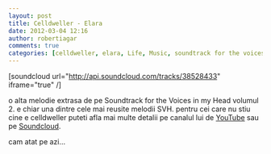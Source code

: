```yaml
---
layout: post
title: Celldweller - Elara
date: 2012-03-04 12:16
author: robertiagar
comments: true
categories: [celldweller, elara, Life, Music, soundtrack for the voices in my head vol.2]
---
```

[soundcloud url="http://api.soundcloud.com/tracks/38528433" iframe="true" /]

o alta melodie extrasa de pe Soundtrack for the Voices in my Head volumul 2. e chiar una dintre cele mai reusite melodii SVH. pentru cei care nu stiu cine e celldweller puteti afla mai multe detalii pe canalul lui de <a href="http://youtube.com/celldweler" target="_blank">YouTube</a> sau pe <a href="http://soundcloud.com/celldweller/tracks" target="_blank">Soundcloud</a>.

cam atat pe azi...
